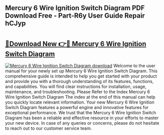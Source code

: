## Mercury 6 Wire Ignition Switch Diagram PDF Download Free - Part-R6y User Guide Repair hCJyp

# <h2><a href="http://dfjteqp.blite.top/?on=Mercury+6+Wire+Ignition+Switch+Diagram">🔗Download New 👉🔴 Mercury 6 Wire Ignition Switch Diagram</a></h2>

[![Mercury 6 Wire Ignition Switch Diagram download](https://i.imgur.com/lujVjoI.png)](http://dfjteqp.blite.top/?on=Mercury+6+Wire+Ignition+Switch+Diagram)
Welcome to the user manual for your newly set up Mercury 6 Wire Ignition Switch Diagram. This comprehensive guide is intended to help you get started with your product and provide you with a thorough understanding of its features, functions, and capabilities. You will find clear instructions for installation, usage, maintenance, and troubleshooting. Please Refer to the Index Mercury 6 Wire Ignition Switch Diagram The index at the end of this manual can help you quickly locate relevant information. Your new Mercury 6 Wire Ignition Switch Diagram features a powerful engine and innovative features for exceptional performance. We trust that the Mercury 6 Wire Ignition Switch Diagram has been a reliable and effective resource in your efforts to master your new device. In case of any queries or concerns, please do not hesitate to reach out to our customer service team.
